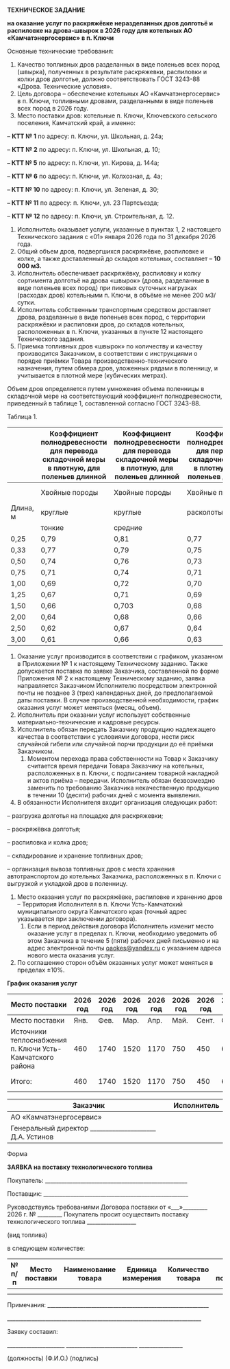 **ТЕХНИЧЕСКОЕ ЗАДАНИЕ**

**на оказание услуг по раскряжёвке неразделанных дров долготьё и распиловке на дрова-швырок в 2026 году для котельных 
АО «Камчатэнергосервис» в п. Ключи**

Основные технические требования:

1. Качество топливных дров разделанных в виде поленьев всех пород (швырка), полученных в результате раскряжевки, распиловки и колки дров долготье, должно соответствовать ГОСТ 3243-88 «Дрова. Технические условия».
2. Цель договора – обеспечение котельных АО «Камчатэнергосервис» в п. Ключи, топливными дровами, разделанными в виде поленьев всех пород в 2026 году.
3. Место поставки дров: котельные п. Ключи, Ключевского сельского поселения, Камчатский край, а именно:

– **КТТ № 1** по адресу: п. Ключи, ул. Школьная, д. 24а;

– **КТТ № 2** по адресу: п. Ключи, ул. Школьная, д. 10;

**– КТТ № 5** по адресу: п. Ключи, ул. Кирова, д. 144а;

– **КТТ № 6** по адресу: п. Ключи, ул. Колхозная, д. 4а;

**– КТТ № 10** по адресу: п. Ключи, ул. Зеленая, д. 30;

**– КТТ № 11** по адресу: п. Ключи, ул. 23 Партсъезда;

– **КТТ № 12** по адресу: п. Ключи, ул. Строительная, д. 12.

1. Исполнитель оказывает услуги, указанные в пунктах 1, 2 настоящего Технического задания с «01» января 2026 года по 31 декабря 2026 года.
2. Общий объем дров, подвергшихся раскряжёвке, распиловке и колке, а также доставленный до складов котельных, составляет – **10 000 м3.**
3. Исполнитель обеспечивает раскряжёвку, распиловку и колку сортимента долготьё на дрова «швырок» (дрова, разделанные в виде поленьев всех пород) при пиковых суточных нагрузках (расходах дров) котельными п. Ключи, в объёме не менее 200 м3/сутки.
4. Исполнитель собственным транспортным средством доставляет дрова, разделанные в виде поленьев всех пород, с территории раскряжёвки и распиловки дров, до складов котельных, расположенных в п. Ключи, указанных в пункте 12 настоящего Технического задания.
5. Приемка топливных дров «швырок» по количеству и качеству производится Заказчиком, в соответствии с инструкциями о порядке приёмки Товара производственно-технического назначения, путем обмера дров, уложенных рядами в поленницу, и учитывается в плотной мере (кубических метрах).

Объем дров определяется путем умножения объема поленницы в складочной мере на соответствующий коэффициент полнодревесности, приведенный в таблице 1, составленной согласно ГОСТ 3243-88.

Таблица 1.

|          | Коэффициент полнодревесности для перевода складочной меры в плотную, для поленьев длинной   | Коэффициент полнодревесности для перевода складочной меры в плотную, для поленьев длинной   | Коэффициент полнодревесности для перевода складочной меры в плотную, для поленьев длинной   | Коэффициент полнодревесности для перевода складочной меры в плотную, для поленьев длинной   | Коэффициент полнодревесности для перевода складочной меры в плотную, для поленьев длинной   | Коэффициент полнодревесности для перевода складочной меры в плотную, для поленьев длинной   | Коэффициент полнодревесности для перевода складочной меры в плотную, для поленьев длинной   | Коэффициент полнодревесности для перевода складочной меры в плотную, для поленьев длинной   |
|----------|---------------------------------------------------------------------------------------------|---------------------------------------------------------------------------------------------|---------------------------------------------------------------------------------------------|---------------------------------------------------------------------------------------------|---------------------------------------------------------------------------------------------|---------------------------------------------------------------------------------------------|---------------------------------------------------------------------------------------------|---------------------------------------------------------------------------------------------|
|          | Хвойные породы                                                                              | Хвойные породы                                                                              | Хвойные породы                                                                              | Хвойные породы                                                                              | Лиственные породы                                                                           | Лиственные породы                                                                           | Лиственные породы                                                                           | Лиственные породы                                                                           |
| Длина, м | круглые                                                                                     | круглые                                                                                     | расколотые                                                                                  | смесь круглых и расколотых                                                                  | круглые                                                                                     | круглые                                                                                     | расколотые                                                                                  | смесь круглых и расколотых                                                                  |
|          | тонкие                                                                                      | средние                                                                                     |                                                                                             |                                                                                             | тонкие                                                                                      | средние                                                                                     |                                                                                             |                                                                                             |
| 0,25     | 0,79                                                                                        | 0,81                                                                                        | 0,77                                                                                        | 0,77                                                                                        | 0,75                                                                                        | 0,80                                                                                        | 0,76                                                                                        | 0,76                                                                                        |
| 0,33     | 0,77                                                                                        | 0,79                                                                                        | 0,75                                                                                        | 0,75                                                                                        | 0,72                                                                                        | 0,78                                                                                        | 0,74                                                                                        | 0,74                                                                                        |
| 0,50     | 0,74                                                                                        | 0,76                                                                                        | 0,73                                                                                        | 0,73                                                                                        | 0,69                                                                                        | 0,75                                                                                        | 0,71                                                                                        | 0,71                                                                                        |
| 0,75     | 0,71                                                                                        | 0,74                                                                                        | 0,71                                                                                        | 0,72                                                                                        | 0,65                                                                                        | 0,72                                                                                        | 0,69                                                                                        | 0,69                                                                                        |
| 1,00     | 0,69                                                                                        | 0,72                                                                                        | 0,70                                                                                        | 0,70                                                                                        | 0,63                                                                                        | 0,70                                                                                        | 0,68                                                                                        | 0,68                                                                                        |
| 1,25     | 0,67                                                                                        | 0,71                                                                                        | 0,69                                                                                        | 0,69                                                                                        | 0,61                                                                                        | 0,68                                                                                        | 0,67                                                                                        | 0,67                                                                                        |
| 1,50     | 0,66                                                                                        | 0,703                                                                                       | 0,68                                                                                        | 0,68                                                                                        | 0,60                                                                                        | 0,67                                                                                        | 0,65                                                                                        | 0,66                                                                                        |
| 2,00     | 0,64                                                                                        | 0,68                                                                                        | 0,66                                                                                        | 0,67                                                                                        | 0,58                                                                                        | 0,65                                                                                        | 0,63                                                                                        | 0,65                                                                                        |
| 2,50     | 0,62                                                                                        | 0,67                                                                                        | 0,64                                                                                        | 0,66                                                                                        | 0,56                                                                                        | 0,63                                                                                        | 0,62                                                                                        | 0,64                                                                                        |
| 3,00     | 0,61                                                                                        | 0,66                                                                                        | 0,63                                                                                        | 0,65                                                                                        | 0,55                                                                                        | 0,62                                                                                        | 0,60                                                                                        | 0,63                                                                                        |

1. Оказание услуг производится в соответствии с графиком, указанном в Приложении № 1 к настоящему Техническому заданию. Также допускается поставка по заявке Заказчика, составленной по форме Приложения № 2 к настоящему Техническому заданию, заявка направляется Заказчиком Исполнителю посредством электронной почты не позднее 3 (трех) календарных дней, до предполагаемой даты поставки. В случае производственной необходимости, график оказания услуг может меняться (месяц, объем).
2. Исполнитель при оказании услуг использует собственные материально-технические и кадровые ресурсы.
3. Исполнитель обязан передать Заказчику продукцию надлежащего качества в соответствии с условиями договора, нести риск случайной гибели или случайной порчи продукции до её приёмки Заказчиком.
    1. Моментом перехода права собственности на Товар к Заказчику считается время передачи Товара Заказчику на котельных, расположенных в п. Ключи, с подписанием товарной накладной и актов приёма – передачи. Исполнитель обязан безвозмездно заменить по требованию Заказчика некачественную продукцию в течении 10 (десяти) рабочих дней с момента выявления.
4. В обязанности Исполнителя входит организация следующих работ:

– разгрузка долготья на площадке для раскряжевки;

– раскряжёвка долготья;

– распиловка и колка дров;

– складирование и хранение топливных дров;

– организация вывоза топливных дров с места хранения автотранспортом до котельных Заказчика, расположенных в п. Ключи с выгрузкой и укладкой дров в поленницу.

1. Место оказания услуг по раскряжёвке, распиловке и хранению дров – Территория Исполнителя в п. Ключи Усть-Камчатский муниципального округа Камчатского края (точный адрес указывается при заключении договора).
    1. Если в период действия договора Исполнитель изменит место оказание услуг в пределах п. Ключи, необходимо уведомить об этом Заказчика в течение 5 (пяти) рабочих дней письменно и на адрес электронной почты [oaokes@yandex.ru](mailto:oaokes@yandex.ru) с указанием адреса нового места оказания услуг.
2. По соглашению сторон объём оказанных услуг может меняться в пределах ±10%.

**График оказания услуг**

| Место поставки                                            | 2026 год   | 2026 год   | 2026 год   | 2026 год   | 2026 год   | 2026 год   | 2026 год   | 2026 год   | 2026 год   | 2026 год   |
|-----------------------------------------------------------|------------|------------|------------|------------|------------|------------|------------|------------|------------|------------|
| Место поставки                                            | Янв.       | Фев.       | Мар.       | Апр.       | Май.       | Сент.      | Окт.       | Ноя.       | Дек.       | Итого      |
| Источники теплоснабжения п. Ключи Усть-Камчатского района | 460        | 1740       | 1520       | 1170       | 750        | 450        | 600        | 1160       | 2150       | 10 000     |
| Итого:                                                    | 460        | 1740       | 1520       | 1170       | 750        | 450        | 600        | 1160       | 2150       | 10 000     |

| Заказчик                                                          | Исполнитель   |
|-------------------------------------------------------------------|---------------|
| АО «Камчатэнергосервис»                                           |               |
| Генеральный директор           _____________________ Д.А. Устинов |               |

Форма

**ЗАЯВКА на поставку технологического топлива**

Покупатель: \_\_\_\_\_\_\_\_\_\_\_\_\_\_\_\_\_\_\_\_\_\_\_\_\_\_\_\_\_\_\_\_\_\_\_\_\_\_\_\_\_\_\_\_\_\_\_\_\_\_\_\_

Поставщик: \_\_\_\_\_\_\_\_\_\_\_\_\_\_\_\_\_\_\_\_\_\_\_\_\_\_\_\_\_\_\_\_\_\_\_\_\_\_\_\_\_\_\_\_\_\_\_\_\_\_\_\_\_

Руководствуясь требованиями Договора поставки от «\_\_\_»\_\_\_\_\_\_\_\_\_ 2026 г. № \_\_\_\_\_\_\_\_\_ Покупатель просит осуществить поставку технологического топлива \_\_\_\_\_\_\_\_\_\_\_\_\_\_\_\_\_\_

(вид топлива)

в следующем количестве:

| № п/п   | Место поставки   | Наименование товара   | Единица измерения   | Количество товара   | Срок поставки   |
|---------|------------------|-----------------------|---------------------|---------------------|-----------------|
|         |                  |                       |                     |                     |                 |
|         |                  |                       |                     |                     |                 |

Примечания: \_\_\_\_\_\_\_\_\_\_\_\_\_\_\_\_\_\_\_\_\_\_\_\_\_\_\_\_\_\_\_\_\_\_\_\_\_\_\_\_\_\_\_\_\_\_\_\_\_\_\_\_\_\_\_\_\_\_\_

\_\_\_\_\_\_\_\_\_\_\_\_\_\_\_\_\_\_\_\_\_\_\_\_\_\_\_\_\_\_\_\_\_\_\_\_\_\_\_\_\_\_\_\_\_\_\_\_\_\_\_\_\_\_\_\_\_\_\_\_\_\_\_\_\_\_\_\_\_\_\_

Заявку составил:

\_\_\_\_\_\_\_\_\_\_\_\_\_\_\_\_\_\_\_\_\_    \_\_\_\_\_\_\_\_\_\_\_\_\_\_\_\_\_\_\_\_\_\_\_\_\_\_    \_\_\_\_\_\_\_\_\_\_\_\_\_\_\_\_

(должность)                                                             (Ф.И.О.)                                       (подпись)